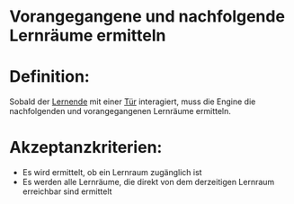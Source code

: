 # Vorangegangene und nachfolgende Lernräume ermitteln


# Definition:
Sobald der [Lernende](Lernende-GE.md) mit einer [Tür](ELG0019.md) interagiert, muss die Engine die nachfolgenden und vorangegangenen Lernräume ermitteln.

# Akzeptanzkriterien:
- Es wird ermittelt, ob ein Lernraum zugänglich ist
- Es werden alle Lernräume, die direkt von dem derzeitigen Lernraum erreichbar sind ermittelt